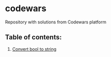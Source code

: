 # codewars

Repository with solutions from Codewars platform

## Table of contents:

1. [Convert bool to string](./javascript/boolToStr/)
